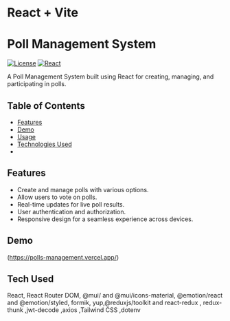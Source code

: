 # React + Vite
# Poll Management System

[![License](https://img.shields.io/badge/license-MIT-blue.svg)](LICENSE)
[![React](https://img.shields.io/badge/React-%5E17.0.2-blue)](https://reactjs.org/)

A Poll Management System built using React for creating, managing, and participating in polls.

## Table of Contents

- [Features](#features)
- [Demo](#demo)
- [Usage](#usage)
- [Technologies Used](#technologies-used)
- 
## Features

- Create and manage polls with various options.
- Allow users to vote on polls.
- Real-time updates for live poll results.
- User authentication and authorization.
- Responsive design for a seamless experience across devices.

## Demo
(https://polls-management.vercel.app/)

## Tech Used
React, React Router DOM, @mui/ and @mui/icons-material, @emotion/react and @emotion/styled, formik, yup,@reduxjs/toolkit and react-redux , redux-thunk ,jwt-decode ,axios ,Tailwind CSS ,dotenv
